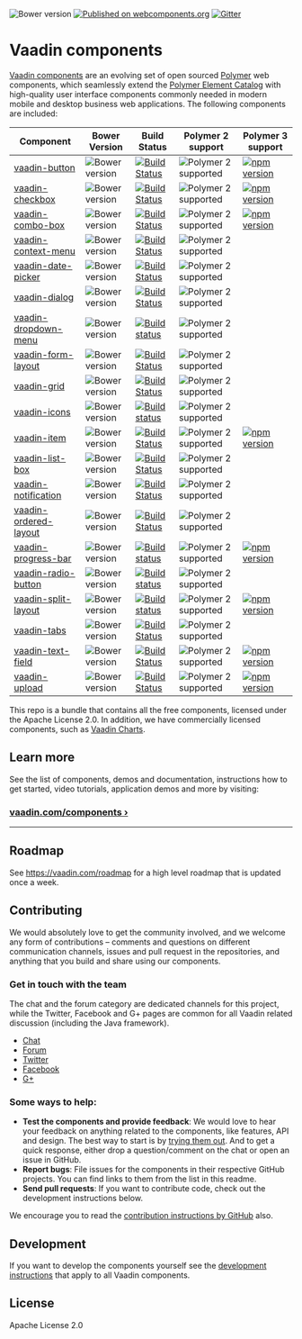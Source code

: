 ![Bower version](https://badge.fury.io/bo/vaadin-core.svg)
[![Published on webcomponents.org](https://img.shields.io/badge/webcomponents.org-published-blue.svg)](https://www.webcomponents.org/author/vaadin)
[![Gitter](https://badges.gitter.im/Join%20Chat.svg)](https://gitter.im/vaadin/web-components?utm_source=badge&utm_medium=badge&utm_campaign=pr-badge)

# Vaadin components

[Vaadin components](https://vaadin.com/components) are an evolving set of open sourced [Polymer](https://www.polymer-project.org/) web components, which seamlessly extend the [Polymer Element Catalog](https://www.webcomponents.org/collection/Polymer/elements) with high-quality user interface components commonly needed in modern mobile and desktop business web applications. The following components are included:

| Component | Bower Version | Build Status | Polymer 2 support | Polymer 3 support |
|---------|---------------|--------------|-------------------|-------------------|
| [vaadin-button](https://github.com/vaadin/vaadin-button) | ![Bower version](https://badge.fury.io/bo/vaadin-button.svg) |  [![Build Status](https://travis-ci.org/vaadin/vaadin-button.svg?branch=master)](https://travis-ci.org/vaadin/vaadin-button) | ![Polymer 2 supported](https://img.shields.io/badge/Polymer2-supported-blue.svg) | [![npm version](https://badge.fury.io/js/%40vaadin%2Fvaadin-button.svg)](https://badge.fury.io/js/%40vaadin%2Fvaadin-button) |
| [vaadin-checkbox](https://github.com/vaadin/vaadin-checkbox) | ![Bower version](https://badge.fury.io/bo/vaadin-checkbox.svg) | [![Build Status](https://travis-ci.org/vaadin/vaadin-checkbox.svg?branch=master)](https://travis-ci.org/vaadin/vaadin-checkbox) | ![Polymer 2 supported](https://img.shields.io/badge/Polymer2-supported-blue.svg) | [![npm version](https://badge.fury.io/js/%40vaadin%2Fvaadin-checkbox.svg)](https://badge.fury.io/js/%40vaadin%2Fvaadin-checkbox) |
| [vaadin-combo-box](https://github.com/vaadin/vaadin-combo-box) | ![Bower version](https://badge.fury.io/bo/vaadin-combo-box.svg) | [![Build Status](https://travis-ci.org/vaadin/vaadin-combo-box.svg?branch=master)](https://travis-ci.org/vaadin/vaadin-combo-box) | ![Polymer 2 supported](https://img.shields.io/badge/Polymer2-supported-blue.svg) | [![npm version](https://badge.fury.io/js/%40vaadin%2Fvaadin-combo-box.svg)](https://badge.fury.io/js/%40vaadin%2Fvaadin-combo-box) |
| [vaadin-context-menu](https://github.com/vaadin/vaadin-context-menu) | ![Bower version](https://badge.fury.io/bo/vaadin-context-menu.svg) | [![Build Status](https://travis-ci.org/vaadin/vaadin-context-menu.svg?branch=master)](https://travis-ci.org/vaadin/vaadin-context-menu) | ![Polymer 2 supported](https://img.shields.io/badge/Polymer2-supported-blue.svg) |
| [vaadin-date-picker](https://github.com/vaadin/vaadin-date-picker) | ![Bower version](https://badge.fury.io/bo/vaadin-date-picker.svg) | [![Build Status](https://travis-ci.org/vaadin/vaadin-date-picker.svg?branch=master)](https://travis-ci.org/vaadin/vaadin-date-picker) | ![Polymer 2 supported](https://img.shields.io/badge/Polymer2-supported-blue.svg) |
| [vaadin-dialog](https://github.com/vaadin/vaadin-dialog) | ![Bower version](https://badge.fury.io/bo/vaadin-dialog.svg) | [![Build Status](https://travis-ci.org/vaadin/vaadin-dialog.svg?branch=master)](https://travis-ci.org/vaadin/vaadin-dialog) | ![Polymer 2 supported](https://img.shields.io/badge/Polymer2-supported-blue.svg) |
| [vaadin-dropdown-menu](https://github.com/vaadin/vaadin-dropdown-menu) | ![Bower version](https://badge.fury.io/bo/vaadin-dropdown-menu.svg) | [![Build status](https://travis-ci.org/vaadin/vaadin-dropdown-menu.svg?branch=master)](https://travis-ci.org/vaadin/vaadin-dropdown-menu) | ![Polymer 2 supported](https://img.shields.io/badge/Polymer2-supported-blue.svg) |
| [vaadin-form-layout](https://github.com/vaadin/vaadin-form-layout) | ![Bower version](https://badge.fury.io/bo/vaadin-form-layout.svg) | [![Build Status](https://travis-ci.org/vaadin/vaadin-form-layout.svg?branch=master)](https://travis-ci.org/vaadin/vaadin-form-layout) | ![Polymer 2 supported](https://img.shields.io/badge/Polymer2-supported-blue.svg) |
| [vaadin-grid](https://github.com/vaadin/vaadin-grid) | ![Bower version](https://badge.fury.io/bo/vaadin-grid.svg) | [![Build Status](https://travis-ci.org/vaadin/vaadin-grid.svg?branch=master)](https://travis-ci.org/vaadin/vaadin-grid) | ![Polymer 2 supported](https://img.shields.io/badge/Polymer2-supported-blue.svg) |
| [vaadin-icons](https://github.com/vaadin/vaadin-icons) | ![Bower version](https://badge.fury.io/bo/vaadin-icons.svg) | [![Build status](https://travis-ci.org/vaadin/vaadin-icons.svg?branch=master)](https://travis-ci.org/vaadin/vaadin-icons) | ![Polymer 2 supported](https://img.shields.io/badge/Polymer2-supported-blue.svg) |
| [vaadin-item](https://github.com/vaadin/vaadin-item) | ![Bower version](https://badge.fury.io/bo/vaadin-item.svg) | [![Build Status](https://travis-ci.org/vaadin/vaadin-item.svg?branch=master)](https://travis-ci.org/vaadin/vaadin-item) | ![Polymer 2 supported](https://img.shields.io/badge/Polymer2-supported-blue.svg) | [![npm version](https://badge.fury.io/js/%40vaadin%2Fvaadin-item.svg)](https://badge.fury.io/js/%40vaadin%2Fvaadin-item) |
| [vaadin-list-box](https://github.com/vaadin/vaadin-list-box) | ![Bower version](https://badge.fury.io/bo/vaadin-list-box.svg) | [![Build Status](https://travis-ci.org/vaadin/vaadin-list-box.svg?branch=master)](https://travis-ci.org/vaadin/vaadin-list-box) | ![Polymer 2 supported](https://img.shields.io/badge/Polymer2-supported-blue.svg) |
| [vaadin-notification](https://github.com/vaadin/vaadin-notification) | ![Bower version](https://badge.fury.io/bo/vaadin-notification.svg) | [![Build Status](https://travis-ci.org/vaadin/vaadin-notification.svg?branch=master)](https://travis-ci.org/vaadin/vaadin-notification) | ![Polymer 2 supported](https://img.shields.io/badge/Polymer2-supported-blue.svg) |
| [vaadin-ordered-layout](https://github.com/vaadin/vaadin-ordered-layout) | ![Bower version](https://badge.fury.io/bo/vaadin-ordered-layout.svg) | [![Build Status](https://travis-ci.org/vaadin/vaadin-ordered-layout.svg?branch=master)](https://travis-ci.org/vaadin/vaadin-ordered-layout) | ![Polymer 2 supported](https://img.shields.io/badge/Polymer2-supported-blue.svg) |
| [vaadin-progress-bar](https://github.com/vaadin/vaadin-progress-bar) | ![Bower version](https://badge.fury.io/bo/vaadin-progress-bar.svg) | [![Build status](https://travis-ci.org/vaadin/vaadin-progress-bar.svg?branch=master)](https://travis-ci.org/vaadin/vaadin-progress-bar) | ![Polymer 2 supported](https://img.shields.io/badge/Polymer2-supported-blue.svg) | [![npm version](https://badge.fury.io/js/%40vaadin%2Fvaadin-progress-bar.svg)](https://badge.fury.io/js/%40vaadin%2Fvaadin-progress-bar) |
| [vaadin-radio-button](https://github.com/vaadin/vaadin-radio-button) | ![Bower version](https://badge.fury.io/bo/vaadin-radio-button.svg) | [![Build status](https://travis-ci.org/vaadin/vaadin-radio-button.svg?branch=master)](https://travis-ci.org/vaadin/vaadin-radio-button) | ![Polymer 2 supported](https://img.shields.io/badge/Polymer2-supported-blue.svg) |
| [vaadin-split-layout](https://github.com/vaadin/vaadin-split-layout) | ![Bower version](https://badge.fury.io/bo/vaadin-split-layout.svg) | [![Build status](https://travis-ci.org/vaadin/vaadin-split-layout.svg?branch=master)](https://travis-ci.org/vaadin/vaadin-split-layout) | ![Polymer 2 supported](https://img.shields.io/badge/Polymer2-supported-blue.svg) | [![npm version](https://badge.fury.io/js/%40vaadin%2Fvaadin-split-layout.svg)](https://badge.fury.io/js/%40vaadin%2Fvaadin-split-layout) |
| [vaadin-tabs](https://github.com/vaadin/vaadin-tabs) | ![Bower version](https://badge.fury.io/bo/vaadin-tabs.svg) | [![Build Status](https://travis-ci.org/vaadin/vaadin-tabs.svg?branch=master)](https://travis-ci.org/vaadin/vaadin-tabs) | ![Polymer 2 supported](https://img.shields.io/badge/Polymer2-supported-blue.svg) |
| [vaadin-text-field](https://github.com/vaadin/vaadin-text-field) | ![Bower version](https://badge.fury.io/bo/vaadin-text-field.svg) | [![Build Status](https://travis-ci.org/vaadin/vaadin-text-field.svg?branch=master)](https://travis-ci.org/vaadin/vaadin-text-field) | ![Polymer 2 supported](https://img.shields.io/badge/Polymer2-supported-blue.svg) | [![npm version](https://badge.fury.io/js/%40vaadin%2Fvaadin-text-field.svg)](https://badge.fury.io/js/%40vaadin%2Fvaadin-text-field) |
| [vaadin-upload](https://github.com/vaadin/vaadin-upload) | ![Bower version](https://badge.fury.io/bo/vaadin-upload.svg) | [![Build Status](https://travis-ci.org/vaadin/vaadin-upload.svg?branch=master)](https://travis-ci.org/vaadin/vaadin-upload) | ![Polymer 2 supported](https://img.shields.io/badge/Polymer2-supported-blue.svg) | [![npm version](https://badge.fury.io/js/%40vaadin%2Fvaadin-upload.svg)](https://badge.fury.io/js/%40vaadin%2Fvaadin-upload) |

This repo is a bundle that contains all the free components, licensed under the Apache License 2.0. In addition, we have commercially licensed components, such as [Vaadin Charts](https://github.com/vaadin/vaadin-charts).

## Learn more

See the list of components, demos and documentation, instructions how to get started, video tutorials, application demos and more by visiting:

### [vaadin.com/components ›](https://vaadin.com/components)

---

## Roadmap

See https://vaadin.com/roadmap for a high level roadmap that is updated once a week.

## Contributing

We would absolutely love to get the community involved, and we welcome any form of contributions – comments and questions on different communication channels, issues and pull request in the repositories, and anything that you build and share using our components.

### Get in touch with the team

The chat and the forum category are dedicated channels for this project, while the Twitter, Facebook and G+ pages are common for all Vaadin related discussion (including the Java framework).

- [Chat](https://gitter.im/vaadin/vaadin-core-elements)
- [Forum](https://vaadin.com/forum/#!/category/9848927)
- [Twitter](https://twitter.com/vaadin)
- [Facebook](https://www.facebook.com/vaadin/)
- [G+](https://plus.google.com/communities/108116678608923665301)

### Some ways to help:

- **Test the components and provide feedback**: We would love to hear your feedback on anything related to the components, like features, API and design. The best way to start is by [trying them out](https://vaadin.com/components/browse). And to get a quick response, either drop a question/comment on the chat or open an issue in GitHub.
- **Report bugs**: File issues for the components in their respective GitHub projects. You can find links to them from the list in this readme.
- **Send pull requests**: If you want to contribute code, check out the development instructions below.

We encourage you to read the [contribution instructions by GitHub](https://guides.github.com/activities/contributing-to-open-source/#contributing) also.

## Development

If you want to develop the components yourself see the [development instructions](DEVELOPMENT.md) that apply to all Vaadin components.

## License

Apache License 2.0
